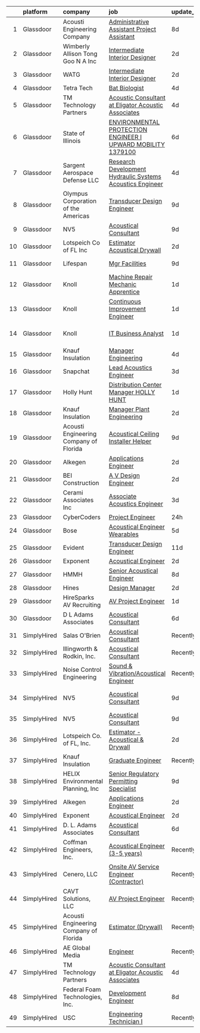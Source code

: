

|    | platform    | company                                | job                                                                                                                                                                                                                                                                                                                                                                                                                                                                                                                                                                                                                                                                                                                                                                                                                                                                                                                                                                                                                                                                                                                                                                                                                                                                                                                                                                     | update_time   | location                   |
|---:|:------------|:---------------------------------------|:------------------------------------------------------------------------------------------------------------------------------------------------------------------------------------------------------------------------------------------------------------------------------------------------------------------------------------------------------------------------------------------------------------------------------------------------------------------------------------------------------------------------------------------------------------------------------------------------------------------------------------------------------------------------------------------------------------------------------------------------------------------------------------------------------------------------------------------------------------------------------------------------------------------------------------------------------------------------------------------------------------------------------------------------------------------------------------------------------------------------------------------------------------------------------------------------------------------------------------------------------------------------------------------------------------------------------------------------------------------------|:--------------|:---------------------------|
|  1 | Glassdoor   | Acousti Engineering Company            | [Administrative Assistant Project Assistant](https://www.glassdoor.com/partner/jobListing.htm?pos=126&ao=1136043&s=58&guid=000001819ecc393fb490a2d79292fd78&src=GD_JOB_AD&t=SR&vt=w&ea=1&cs=1_dd7c5ffc&cb=1656226593408&jobListingId=1007947302663&jrtk=3-0-1g6fcoeb2klso801-1g6fcoebfkbl9800-b95ef5d9c190b852-)                                                                                                                                                                                                                                                                                                                                                                                                                                                                                                                                                                                                                                                                                                                                                                                                                                                                                                                                                                                                                                                        | 8d            | La Vergne, TN              |
|  2 | Glassdoor   | Wimberly Allison Tong   Goo N A   Inc  | [Intermediate Interior Designer](https://www.glassdoor.com/partner/jobListing.htm?pos=113&ao=1136043&s=58&guid=000001819ecc393fb490a2d79292fd78&src=GD_JOB_AD&t=SR&vt=w&cs=1_5407a0ca&cb=1656226593406&jobListingId=1007959991934&jrtk=3-0-1g6fcoeb2klso801-1g6fcoebfkbl9800-21eb7c82cebc54b6-)                                                                                                                                                                                                                                                                                                                                                                                                                                                                                                                                                                                                                                                                                                                                                                                                                                                                                                                                                                                                                                                                         | 2d            | Los Angeles, CA            |
|  3 | Glassdoor   | WATG                                   | [Intermediate Interior Designer](https://www.glassdoor.com/partner/jobListing.htm?pos=120&ao=1136043&s=58&guid=000001819ecc393fb490a2d79292fd78&src=GD_JOB_AD&t=SR&vt=w&cs=1_48543c5a&cb=1656226593407&jobListingId=1007960249275&jrtk=3-0-1g6fcoeb2klso801-1g6fcoebfkbl9800-4d36aab8645c136d-)                                                                                                                                                                                                                                                                                                                                                                                                                                                                                                                                                                                                                                                                                                                                                                                                                                                                                                                                                                                                                                                                         | 2d            | Los Angeles, CA            |
|  4 | Glassdoor   | Tetra Tech                             | [Bat Biologist](https://www.glassdoor.com/partner/jobListing.htm?pos=118&ao=1136043&s=58&guid=000001819ecc393fb490a2d79292fd78&src=GD_JOB_AD&t=SR&vt=w&cs=1_fc7d60fc&cb=1656226593407&jobListingId=1007955679178&jrtk=3-0-1g6fcoeb2klso801-1g6fcoebfkbl9800-8a7603ae3b170c47-)                                                                                                                                                                                                                                                                                                                                                                                                                                                                                                                                                                                                                                                                                                                                                                                                                                                                                                                                                                                                                                                                                          | 4d            | Portland, ME               |
|  5 | Glassdoor   | TM Technology Partners                 | [Acoustic Consultant at Eligator Acoustic Associates](https://www.glassdoor.com/partner/jobListing.htm?pos=117&ao=1136043&s=58&guid=000001819ecc393fb490a2d79292fd78&src=GD_JOB_AD&t=SR&vt=w&cs=1_e13b8df7&cb=1656226593407&jobListingId=1007955823593&jrtk=3-0-1g6fcoeb2klso801-1g6fcoebfkbl9800-c652bbd2d9441aa1-)                                                                                                                                                                                                                                                                                                                                                                                                                                                                                                                                                                                                                                                                                                                                                                                                                                                                                                                                                                                                                                                    | 4d            | Remote                     |
|  6 | Glassdoor   | State of Illinois                      | [ENVIRONMENTAL PROTECTION ENGINEER I  UPWARD MOBILITY  1379100](https://www.glassdoor.com/partner/jobListing.htm?pos=114&ao=1136043&s=58&guid=000001819ecc393fb490a2d79292fd78&src=GD_JOB_AD&t=SR&vt=w&cs=1_0d114b07&cb=1656226593406&jobListingId=1007949497798&jrtk=3-0-1g6fcoeb2klso801-1g6fcoebfkbl9800-78319b1433050c61-)                                                                                                                                                                                                                                                                                                                                                                                                                                                                                                                                                                                                                                                                                                                                                                                                                                                                                                                                                                                                                                          | 6d            | Champaign, IL              |
|  7 | Glassdoor   | Sargent Aerospace   Defense  LLC       | [Research   Development Hydraulic Systems Acoustics Engineer](https://www.glassdoor.com/partner/jobListing.htm?pos=119&ao=1136043&s=58&guid=000001819ecc393fb490a2d79292fd78&src=GD_JOB_AD&t=SR&vt=w&cs=1_1ffcad51&cb=1656226593407&jobListingId=1007955195076&jrtk=3-0-1g6fcoeb2klso801-1g6fcoebfkbl9800-070c474893d5ee7b-)                                                                                                                                                                                                                                                                                                                                                                                                                                                                                                                                                                                                                                                                                                                                                                                                                                                                                                                                                                                                                                            | 4d            | Tucson, AZ                 |
|  8 | Glassdoor   | Olympus Corporation of the Americas    | [Transducer Design Engineer](https://www.glassdoor.com/partner/jobListing.htm?pos=123&ao=1136043&s=58&guid=000001819ecc393fb490a2d79292fd78&src=GD_JOB_AD&t=SR&vt=w&cs=1_f3deeaa8&cb=1656226593408&jobListingId=1007945132001&jrtk=3-0-1g6fcoeb2klso801-1g6fcoebfkbl9800-e47bd51a14f2828f-)                                                                                                                                                                                                                                                                                                                                                                                                                                                                                                                                                                                                                                                                                                                                                                                                                                                                                                                                                                                                                                                                             | 9d            | State College, PA          |
|  9 | Glassdoor   | NV5                                    | [Acoustical Consultant](https://www.glassdoor.com/partner/jobListing.htm?pos=103&ao=1110586&s=58&guid=000001819ecc393fb490a2d79292fd78&src=GD_JOB_AD&t=SR&vt=w&cs=1_dab66657&cb=1656226593405&jobListingId=1007944269241&cpc=217C45A42544DB93&jrtk=3-0-1g6fcoeb2klso801-1g6fcoebfkbl9800-5dd63e0436f659fc--6NYlbfkN0B5ErWgTX1DuGpFjBtn3pzOpOEUZEj9qW8_LUrm9Vw7kb2d5uWKfKRSYXAKobuQtLNFn2C6hSzuaTrdM0fomZyPcPDAC2zY6c2lLBomVN3a0-xXG9rYP4S9vuxcrLWs-xmglFWdAa435W8yB4QJxT6AA4AdLehKPoGwnHqVlKaK1hBxhaOFP9oqMtJvZtvSjzwVVsL8HZTLqY5mDfFWZLvR6vKHmhEBhQeorzd-L87a16FB3bMYJp_eySWJLVoFOu2hx0Au-UBHiBrAuM8NQ_0u1d8pKWBIqA8Mu89fRpUys8kMNllETzSy-050nTyx00fCBZGyH8lXDCNmjBXVJjVr14iRJDG8wUc5LljNKzS2Gb7X5nvWx-OXjRgDr3WynQDTUTfrjMUqsOP6tmg4Ef_-a501fF0rW1o3HowzEjsIksyxezgASAoz0dT_nP0kDOVL41aEg37wmceWXB_f_B1iLkYJlYrTmNX077KTDA4a8HwOVjIQ2vVdZC-BV5LfQzUFjsnmBP-8vUOIUsnPRxOi26e3fE6kLHoMIVD2GNnwnVQ1ICL2aZhSnKZIGv7iR453uHkkdPrCIsl_QKSeD8jo4DbgJpjI99g3P8b3_UJkua6cJzTfTC1G0CtVYWBwLuHJEZ-NNVSOO4tZsDmFzobBTSqcCa96Zltb96sRtvxlQaJyBQXLjt5adzrbgP7i5Q41Fl17bdD-K6lP8m1NNOKgkLuEt36zl1M%3D)                                                                                                                                                                                                                                                                               | 9d            | Phoenix, AZ                |
| 10 | Glassdoor   | Lotspeich Co  of FL  Inc               | [Estimator   Acoustical   Drywall](https://www.glassdoor.com/partner/jobListing.htm?pos=101&ao=1110586&s=58&guid=000001819ecc393fb490a2d79292fd78&src=GD_JOB_AD&t=SR&vt=w&ea=1&cs=1_6932adee&cb=1656226593405&jobListingId=1007959119227&cpc=BFF9BE5BDD8EF644&jrtk=3-0-1g6fcoeb2klso801-1g6fcoebfkbl9800-e95bb87d9e7f54f2--6NYlbfkN0ARd-d_mk3fv7CsTzJI1efZU9fdCZ0pIicvHcE4ak8lb-jynwgqIjCkdq3RfTtl0l47rVvNnkmmBz9kvJYFLqo_hxZZeqUcn0OBAMn6yRpeve73L38rCedrj_3pFDpC2TuPfv4CLN5G7ANEI7EQiNSXCxFIp5Ipp2Xkhbo00RSPorVZshtKOoHZJ2beQVEfsFdhiYgtFoAxQwE-FzM1NUwGDGc2vH3XZctJ51nnfOt67uoODyuX9vsQzHV6186499j-Vg2Zqd_xS6WMxPc4mVQeAC8Luk53ttTC5QlASJs12kVLQ5YgrrqL0wdjyDl-1uPtJL517UGvlo1iLYBKqWEVitWO3wqBPjEni-AcoJEmkEgzELaaURMOUOlmuuIfPB_FMxI7bp8jy0xjp44iWRsFXtfGIGALPi5Dfios6nuhqTacBMxf9649NiTunpu0f1-QUXxZhGN6N1qrnVJ7FzTQh-cmiv6W_AnLS6_Tloikna3-r071lOnxXC9TOOkrEddNmh76mIB4sw%3D%3D)                                                                                                                                                                                                                                                                                                                                                                                                                                                                                 | 2d            | West Palm Beach, FL        |
| 11 | Glassdoor   | Lifespan                               | [Mgr Facilities](https://www.glassdoor.com/partner/jobListing.htm?pos=130&ao=1136043&s=58&guid=000001819ecc393fb490a2d79292fd78&src=GD_JOB_AD&t=SR&vt=w&cs=1_89e4d2c2&cb=1656226593409&jobListingId=1007945347526&jrtk=3-0-1g6fcoeb2klso801-1g6fcoebfkbl9800-8b9404dad8a8cf05-)                                                                                                                                                                                                                                                                                                                                                                                                                                                                                                                                                                                                                                                                                                                                                                                                                                                                                                                                                                                                                                                                                         | 9d            | Providence, RI             |
| 12 | Glassdoor   | Knoll                                  | [Machine Repair Mechanic Apprentice](https://www.glassdoor.com/partner/jobListing.htm?pos=128&ao=1136043&s=58&guid=000001819ecc393fb490a2d79292fd78&src=GD_JOB_AD&t=SR&vt=w&ea=1&cs=1_3856c82c&cb=1656226593408&jobListingId=1007962817850&jrtk=3-0-1g6fcoeb2klso801-1g6fcoebfkbl9800-c093a9397f9821de-)                                                                                                                                                                                                                                                                                                                                                                                                                                                                                                                                                                                                                                                                                                                                                                                                                                                                                                                                                                                                                                                                | 1d            | Muskegon, MI               |
| 13 | Glassdoor   | Knoll                                  | [Continuous Improvement Engineer](https://www.glassdoor.com/partner/jobListing.htm?pos=125&ao=1136043&s=58&guid=000001819ecc393fb490a2d79292fd78&src=GD_JOB_AD&t=SR&vt=w&ea=1&cs=1_726e1d0b&cb=1656226593408&jobListingId=1007962817863&jrtk=3-0-1g6fcoeb2klso801-1g6fcoebfkbl9800-ea2832d7190253bf-)                                                                                                                                                                                                                                                                                                                                                                                                                                                                                                                                                                                                                                                                                                                                                                                                                                                                                                                                                                                                                                                                   | 1d            | East Greenville, PA        |
| 14 | Glassdoor   | Knoll                                  | [IT Business Analyst](https://www.glassdoor.com/partner/jobListing.htm?pos=111&ao=1136043&s=58&guid=000001819ecc393fb490a2d79292fd78&src=GD_JOB_AD&t=SR&vt=w&ea=1&cs=1_09b39c2a&cb=1656226593406&jobListingId=1007962818412&jrtk=3-0-1g6fcoeb2klso801-1g6fcoebfkbl9800-eb9b1079b853cc3c-)                                                                                                                                                                                                                                                                                                                                                                                                                                                                                                                                                                                                                                                                                                                                                                                                                                                                                                                                                                                                                                                                               | 1d            | East Greenville, PA        |
| 15 | Glassdoor   | Knauf Insulation                       | [Manager  Engineering](https://www.glassdoor.com/partner/jobListing.htm?pos=124&ao=1136043&s=58&guid=000001819ecc393fb490a2d79292fd78&src=GD_JOB_AD&t=SR&vt=w&cs=1_88cc4796&cb=1656226593408&jobListingId=1007953446863&jrtk=3-0-1g6fcoeb2klso801-1g6fcoebfkbl9800-32ffc0d5ef39a6f3-)                                                                                                                                                                                                                                                                                                                                                                                                                                                                                                                                                                                                                                                                                                                                                                                                                                                                                                                                                                                                                                                                                   | 4d            | Albion, MI                 |
| 16 | Glassdoor   | Snapchat                               | [Lead Acoustics Engineer](https://www.glassdoor.com/partner/jobListing.htm?pos=112&ao=1136043&s=58&guid=000001819ecc393fb490a2d79292fd78&src=GD_JOB_AD&t=SR&vt=w&cs=1_b943d533&cb=1656226593406&jobListingId=1007957279410&jrtk=3-0-1g6fcoeb2klso801-1g6fcoebfkbl9800-8f3ff66cb8bc0258-)                                                                                                                                                                                                                                                                                                                                                                                                                                                                                                                                                                                                                                                                                                                                                                                                                                                                                                                                                                                                                                                                                | 3d            | Los Angeles, CA            |
| 17 | Glassdoor   | Holly Hunt                             | [Distribution Center Manager   HOLLY HUNT](https://www.glassdoor.com/partner/jobListing.htm?pos=129&ao=1136043&s=58&guid=000001819ecc393fb490a2d79292fd78&src=GD_JOB_AD&t=SR&vt=w&ea=1&cs=1_7a391c92&cb=1656226593409&jobListingId=1007962818415&jrtk=3-0-1g6fcoeb2klso801-1g6fcoebfkbl9800-0e16aaabdc1c5147-)                                                                                                                                                                                                                                                                                                                                                                                                                                                                                                                                                                                                                                                                                                                                                                                                                                                                                                                                                                                                                                                          | 1d            | McCook, IL                 |
| 18 | Glassdoor   | Knauf Insulation                       | [Manager  Plant Engineering](https://www.glassdoor.com/partner/jobListing.htm?pos=109&ao=1136043&s=58&guid=000001819ecc393fb490a2d79292fd78&src=GD_JOB_AD&t=SR&vt=w&cs=1_64d48dcf&cb=1656226593406&jobListingId=1007960268511&jrtk=3-0-1g6fcoeb2klso801-1g6fcoebfkbl9800-67dffc903f5e91bc-)                                                                                                                                                                                                                                                                                                                                                                                                                                                                                                                                                                                                                                                                                                                                                                                                                                                                                                                                                                                                                                                                             | 2d            | Shelbyville, IN            |
| 19 | Glassdoor   | Acousti Engineering Company of Florida | [Acoustical Ceiling Installer Helper](https://www.glassdoor.com/partner/jobListing.htm?pos=115&ao=1136043&s=58&guid=000001819ecc393fb490a2d79292fd78&src=GD_JOB_AD&t=SR&vt=w&ea=1&cs=1_b44310f5&cb=1656226593407&jobListingId=1007944723181&jrtk=3-0-1g6fcoeb2klso801-1g6fcoebfkbl9800-6c0dcea35b021549-)                                                                                                                                                                                                                                                                                                                                                                                                                                                                                                                                                                                                                                                                                                                                                                                                                                                                                                                                                                                                                                                               | 9d            | Garner, NC                 |
| 20 | Glassdoor   | Alkegen                                | [Applications Engineer](https://www.glassdoor.com/partner/jobListing.htm?pos=102&ao=1110586&s=58&guid=000001819ecc393fb490a2d79292fd78&src=GD_JOB_AD&t=SR&vt=w&ea=1&cs=1_d99bdf80&cb=1656226593405&jobListingId=1007960039145&cpc=9BAD89CD83072753&jrtk=3-0-1g6fcoeb2klso801-1g6fcoebfkbl9800-ba0c046a2eaeb05e--6NYlbfkN0B3BvtTcPnMq-4KLNXQbkQGDUByaoZK34BI_ncm4DXY2HzIMS1ItVnTp7rtsKxKMAYyYQTHJpmgab2bpSljwURjcsxVUxxN5TgoOLsUL5Xq_GNFbd5YXXxQefxRkJMSNVUH2Ybhuk7JcBCEez1gMxi9tv1_9pcbU0kexrBnOShq-M023FcGh2vI0Kz4Fo95iH_K7b2Hc4clBGzj5lm8GjcNoVM4qs5cg8dQzpben1G9ELBCBRwlMKrizB9ZSQzsy2Jx4G1_Vz-3U1ueEbNiktGSjwKmwoD90vcu58Zz_KXFGO8AUO17l-xAs8NmPmjAoBEBjdzF_51MamDWiWmps1JglrQwHDtgeR3UAoQ-avCePXVt-PebdYPRkFWXvUa4Iq8REqRDl6Mli6OBwJdf1cHl4ohbxpkFWSEg_y6QY3HPCKBN5VBIg_XePfkrrXM1oU58qeBUYPHZsUDADOyucAvD5Dq4F-ycEykzmhQ120PrBbWOosTEpBTdJktZAH-_iiDs6vEv8D3xJg%3D%3D)                                                                                                                                                                                                                                                                                                                                                                                                                                                                                            | 2d            | Howell, MI                 |
| 21 | Glassdoor   | BEI Construction                       | [A V Design Engineer](https://www.glassdoor.com/partner/jobListing.htm?pos=116&ao=1136043&s=58&guid=000001819ecc393fb490a2d79292fd78&src=GD_JOB_AD&t=SR&vt=w&ea=1&cs=1_6d5dfcc6&cb=1656226593407&jobListingId=1007960597264&jrtk=3-0-1g6fcoeb2klso801-1g6fcoebfkbl9800-4d40c51c0467ae16-)                                                                                                                                                                                                                                                                                                                                                                                                                                                                                                                                                                                                                                                                                                                                                                                                                                                                                                                                                                                                                                                                               | 2d            | San Leandro, CA            |
| 22 | Glassdoor   | Cerami   Associates Inc                | [Associate  Acoustics Engineer](https://www.glassdoor.com/partner/jobListing.htm?pos=127&ao=1136043&s=58&guid=000001819ecc393fb490a2d79292fd78&src=GD_JOB_AD&t=SR&vt=w&ea=1&cs=1_2ec08542&cb=1656226593408&jobListingId=1007957013624&jrtk=3-0-1g6fcoeb2klso801-1g6fcoebfkbl9800-d38de64c525973b1-)                                                                                                                                                                                                                                                                                                                                                                                                                                                                                                                                                                                                                                                                                                                                                                                                                                                                                                                                                                                                                                                                     | 3d            | New York, NY               |
| 23 | Glassdoor   | CyberCoders                            | [Project Engineer](https://www.glassdoor.com/partner/jobListing.htm?pos=106&ao=1110586&s=58&guid=000001819ecc393fb490a2d79292fd78&src=GD_JOB_AD&t=SR&vt=w&ea=1&cs=1_6af877f9&cb=1656226593406&jobListingId=1007963159043&cpc=654405A9B1E0A9F5&jrtk=3-0-1g6fcoeb2klso801-1g6fcoebfkbl9800-d6cba223f99f3773--6NYlbfkN0CpFJQzrgRR8WqXWK1qKKEqALWJw739KlKqr2H-MSI4eoBlI4EFrmor2FYZMP3muM25-XMOHvh1y1NdM5bP75kqatHuBrnoGnFFayl23lwVeZLHc11X6DV6_Y0f-pPvQsnT3udXG9uNj1SaqOYyKk1pc0E904kSc9WZSMv3SLR7MPMF0f25kvTYYyuqEYQOPJGCh-3C5V6hEnfWPCUbhdjGyqQ4nITEMvx_Mhejm9YAldN1dKxAELioPfwabhBFUxoIv2WvChGA4hJotehSvcFEYgt_CGXsraRd8RBlzecSVQwhx7GPNUjC2CJY3Dqzmlf5eykpwSQKffDLAGiYd_KV0Qrod5NZcCc-ioqVmQqxH-zeGd7vijXsDQMtMu906F2S3SAVo-mrB_SpQLFLJ8rcBKxg27SuZxhk1Xj5xl-XppJCVqTsNMLWSvb7RIa7viB5BZWz4o7dlU_LFX9h0mwHCyN7miWVdPRIub4S4TyBA47pKXe8eFbGh9VvHq-DsMQrGVCmm5V6F5tYAqvMMx6eB1Ii3XOdLLPJ84dyEFW3BPY3eXGkBvGzTHRYpmeln2E-L2Lr1KivWNUR6QPn7hWYYFwmJrP8CYkBDpsG5krELXY8SVfYZhxuHJ2o1g8GPBZuysUd437VVxZLLwvDMqjy8nMaNHBmhUJgA4AiqSj3yqhrXC0J8f-JccCaxiSzbskB0WHPKHheqMypgS0no4Zk-1LwCiHFZeDXiyvnUmZZ673XfGd2AS6bs-Fw0F4eMiIixi-9HCN-_sZHrN4IEYghXZ-fjpKQOCwqsJJNKxLDxgmLVRB4TLWDH819FBq7u-UK2m3eow--4GHc2MM9cZxsOWbcCvh54bICK5ZU4Te6CXK2wqmmXWT8U9WT6nZMHuLcOVPzz9kSF6bQ7X61AEwGcbE07MM9WnbMaOlFApliV8PNW5XZAz-BCajYD-desEucHeuubhUCk-P_hut_QvhAmSvDm3U_YZXZ2nX6TkUujA%3D%3D) | 24h           | Eugene, OR                 |
| 24 | Glassdoor   | Bose                                   | [Acoustical Engineer   Wearables](https://www.glassdoor.com/partner/jobListing.htm?pos=108&ao=1136043&s=58&guid=000001819ecc393fb490a2d79292fd78&src=GD_JOB_AD&t=SR&vt=w&cs=1_ad5e0b8f&cb=1656226593406&jobListingId=1007952082596&jrtk=3-0-1g6fcoeb2klso801-1g6fcoebfkbl9800-c8985d2e91d53a23-)                                                                                                                                                                                                                                                                                                                                                                                                                                                                                                                                                                                                                                                                                                                                                                                                                                                                                                                                                                                                                                                                        | 5d            | Framingham, MA             |
| 25 | Glassdoor   | Evident                                | [Transducer Design Engineer](https://www.glassdoor.com/partner/jobListing.htm?pos=122&ao=1136043&s=58&guid=000001819ecc393fb490a2d79292fd78&src=GD_JOB_AD&t=SR&vt=w&cs=1_845e8cf0&cb=1656226593408&jobListingId=1007940104412&jrtk=3-0-1g6fcoeb2klso801-1g6fcoebfkbl9800-35da7fa5e486437a-)                                                                                                                                                                                                                                                                                                                                                                                                                                                                                                                                                                                                                                                                                                                                                                                                                                                                                                                                                                                                                                                                             | 11d           | State College, PA          |
| 26 | Glassdoor   | Exponent                               | [Acoustical Engineer](https://www.glassdoor.com/partner/jobListing.htm?pos=107&ao=1136043&s=58&guid=000001819ecc393fb490a2d79292fd78&src=GD_JOB_AD&t=SR&vt=w&cs=1_700f326d&cb=1656226593405&jobListingId=1007959333021&jrtk=3-0-1g6fcoeb2klso801-1g6fcoebfkbl9800-79f8fbb655aa20ad-)                                                                                                                                                                                                                                                                                                                                                                                                                                                                                                                                                                                                                                                                                                                                                                                                                                                                                                                                                                                                                                                                                    | 2d            | Denver, CO                 |
| 27 | Glassdoor   | HMMH                                   | [Senior Acoustical Engineer](https://www.glassdoor.com/partner/jobListing.htm?pos=121&ao=1136043&s=58&guid=000001819ecc393fb490a2d79292fd78&src=GD_JOB_AD&t=SR&vt=w&ea=1&cs=1_a8b8f61d&cb=1656226593407&jobListingId=1007947614045&jrtk=3-0-1g6fcoeb2klso801-1g6fcoebfkbl9800-ef45211b434df602-)                                                                                                                                                                                                                                                                                                                                                                                                                                                                                                                                                                                                                                                                                                                                                                                                                                                                                                                                                                                                                                                                        | 8d            | Remote                     |
| 28 | Glassdoor   | Hines                                  | [Design Manager](https://www.glassdoor.com/partner/jobListing.htm?pos=105&ao=1110586&s=58&guid=000001819ecc393fb490a2d79292fd78&src=GD_JOB_AD&t=SR&vt=w&cs=1_eea02522&cb=1656226593405&jobListingId=1007959332427&cpc=2CAED5C921A5F994&jrtk=3-0-1g6fcoeb2klso801-1g6fcoebfkbl9800-869270b54972aae9--6NYlbfkN0BWVtuHEz6AyLENZZH3gEjPS7Gwob6ZhKSPXajVqwrpD3OBljrUokon_Y6eCt-wPOC7fViAd6DQZQEaDDC7tz9abYqW2YvWySkwxgQdaMMOMcofvxR0ohPIJr4InBlAGODkkdKBg4s1E-kmWDsSj2p2o6PEv3wPlWeZ37CO6oRSmm6ZI2lGdbEdIHHB16oSQXDHt6yuhzdppV5XBd_ngcJFb0CUxJ3jY5rxmckbhXzuvE4UjGatIACPezfiN-9h6a9gQU6jjOQXAZNWsjbJsOWMuh6chrfuahggcJhLKyFm6frAiljVECQ4vmOTCiYb3mJ8g_c8FdmdS-NSuP4ic8ROiiGqekmTylGxLENZQedRKdmq17IW6nWmSsntOHhCyx87l24BTed9OzXe-w7TZaM1V9dsCz82i9L6PvOlSLrILpm5nit9p8ZaCOaZ1Ze802sbeilTv6fyKgNI-nOAQwck9hEZ8tZOWqWDC9hs6nU5G9eOymIOlOg_71Gct6DoBTTDoZ50yxY7b0360y4ZuYNx)                                                                                                                                                                                                                                                                                                                                                                                                                                                                                                    | 2d            | Houston, TX                |
| 29 | Glassdoor   | HireSparks AV Recruiting               | [AV Project Engineer](https://www.glassdoor.com/partner/jobListing.htm?pos=104&ao=1110586&s=58&guid=000001819ecc393fb490a2d79292fd78&src=GD_JOB_AD&t=SR&vt=w&ea=1&cs=1_5b1c363c&cb=1656226593405&jobListingId=1007962266768&cpc=39A4E8CE329AB187&jrtk=3-0-1g6fcoeb2klso801-1g6fcoebfkbl9800-c38b330c7379b01f--6NYlbfkN0CgISsLKYw0qJRFWluNVVgIYeD3xM8qesrjCvAKwjwwKRSQqxAUlElEhVVO1a0J4UlGxD8Cnwr2Y0SPI3mAV-t2GixByh379QQN0b9jQqSVd6i46kvUA2piEypn_JCVuREjNt2IQq3xk3FQQG_WCXFkd8URDUl8a_LtBk8daWpbehkhKVWtFqtadutjoilGl7kEVU8DgUaNRs1I381QLFt2qeR815oei_uuWvL77GpLzX7R6TUN2ibCHrAT4qutscYfW9gcK5fMDJtAO-ImhYM86pfzqdPqwHN2tcqtDZo2FGT1WLSspTQw1MFrsefEfRLEWPLsRKeSWH_uWElSYN2dvxkYivu1SBOViagCdLSv2FdOmjgQhOk4WHA6D4ehDVmzZ9fdaOLQHMzD7aHLA0-GOAp6noNfDe1pBCSsfdiGkWi0Jf-a7aRSPn8LVx3GrFt3xu5N9d2a3hn_5H5-f-IMY-CnRcTWlquviYJCltkTOYwFvRV9m8FTZ86xqS-4IAA86EcZJVzgy0E110sZt_EK)                                                                                                                                                                                                                                                                                                                                                                                                                                                                                          | 1d            | Dallas, TX                 |
| 30 | Glassdoor   | D  L  Adams Associates                 | [Acoustical Consultant](https://www.glassdoor.com/partner/jobListing.htm?pos=110&ao=1136043&s=58&guid=000001819ecc393fb490a2d79292fd78&src=GD_JOB_AD&t=SR&vt=w&cs=1_e1e27ea0&cb=1656226593406&jobListingId=1007950644579&jrtk=3-0-1g6fcoeb2klso801-1g6fcoebfkbl9800-4a09dd97bd898b36-)                                                                                                                                                                                                                                                                                                                                                                                                                                                                                                                                                                                                                                                                                                                                                                                                                                                                                                                                                                                                                                                                                  | 6d            | Remote                     |
| 31 | SimplyHired | Salas O'Brien                          | [Acoustical Consultant](https://www.simplyhired.com/job/HJap5E64ChR156dO8YdP82UWVdhxYzFtPynPJFX9R8XUb5Oek_llMA?q=acoustical+engineering)                                                                                                                                                                                                                                                                                                                                                                                                                                                                                                                                                                                                                                                                                                                                                                                                                                                                                                                                                                                                                                                                                                                                                                                                                                | Recently      | United States              |
| 32 | SimplyHired | Illingworth & Rodkin, Inc.             | [Acoustical Consultant](https://www.simplyhired.com/job/xMgnFSUoqeoDSjvDGPUEYK5N7dV5nqKL_Ki-WPSXKVp8bbMmngnVTQ?q=acoustical+engineering)                                                                                                                                                                                                                                                                                                                                                                                                                                                                                                                                                                                                                                                                                                                                                                                                                                                                                                                                                                                                                                                                                                                                                                                                                                | Recently      | Cotati, CA                 |
| 33 | SimplyHired | Noise Control Engineering              | [Sound & Vibration/Acoustical Engineer](https://www.simplyhired.com/job/CDceFb5v_j1NCLBATcrmv4bMydXPH2pI1EIle-yEFeglI5YMjWrWuA?q=acoustical+engineering)                                                                                                                                                                                                                                                                                                                                                                                                                                                                                                                                                                                                                                                                                                                                                                                                                                                                                                                                                                                                                                                                                                                                                                                                                | Recently      | Billerica, MA              |
| 34 | SimplyHired | NV5                                    | [Acoustical Consultant](https://www.simplyhired.com/job/gU9pPIZyc-qoIZtc5Bb7t62Y4sGn2iEzDFOdzUwpA-5mzAeezjDwVw?q=acoustical+engineering)                                                                                                                                                                                                                                                                                                                                                                                                                                                                                                                                                                                                                                                                                                                                                                                                                                                                                                                                                                                                                                                                                                                                                                                                                                | 9d            | Las Vegas, NV +2 locations |
| 35 | SimplyHired | NV5                                    | [Acoustical Consultant](https://www.simplyhired.com/job/gU9pPIZyc-qoIZtc5Bb7t62Y4sGn2iEzDFOdzUwpA-5mzAeezjDwVw?q=acoustical+engineering)                                                                                                                                                                                                                                                                                                                                                                                                                                                                                                                                                                                                                                                                                                                                                                                                                                                                                                                                                                                                                                                                                                                                                                                                                                | 9d            | Las Vegas, NV              |
| 36 | SimplyHired | Lotspeich Co. of FL, Inc.              | [Estimator - Acoustical & Drywall](https://www.simplyhired.com/job/xGGVaTTelByRUZNDcdARG-Wf0QgBsWV6Gf74SlmZx1odPHILFMUk6A?q=acoustical+engineering)                                                                                                                                                                                                                                                                                                                                                                                                                                                                                                                                                                                                                                                                                                                                                                                                                                                                                                                                                                                                                                                                                                                                                                                                                     | 2d            | West Palm Beach, FL        |
| 37 | SimplyHired | Knauf Insulation                       | [Graduate Engineer](https://www.simplyhired.com/job/CvcQy5kachyOSK_nQzvhqjFsZpmJTpGc173pAA2APu0kcn24lDmFdA?q=acoustical+engineering)                                                                                                                                                                                                                                                                                                                                                                                                                                                                                                                                                                                                                                                                                                                                                                                                                                                                                                                                                                                                                                                                                                                                                                                                                                    | Recently      | Shasta Lake, CA            |
| 38 | SimplyHired | HELIX Environmental Planning, Inc      | [Senior Regulatory Permitting Specialist](https://www.simplyhired.com/job/NIuDTaIZw0nNBiu7bWE2Ej33VdoqC7_vNjK4oLaoPbxzOITTkgTk9g?q=acoustical+engineering)                                                                                                                                                                                                                                                                                                                                                                                                                                                                                                                                                                                                                                                                                                                                                                                                                                                                                                                                                                                                                                                                                                                                                                                                              | 9d            | Sacramento, CA             |
| 39 | SimplyHired | Alkegen                                | [Applications Engineer](https://www.simplyhired.com/job/DOMsBRSGS7YDleYuhrbdCSlrsOZMgtwxgRnm7PAZTRBJcy6hPxgUmw?q=acoustical+engineering)                                                                                                                                                                                                                                                                                                                                                                                                                                                                                                                                                                                                                                                                                                                                                                                                                                                                                                                                                                                                                                                                                                                                                                                                                                | 2d            | Howell, MI                 |
| 40 | SimplyHired | Exponent                               | [Acoustical Engineer](https://www.simplyhired.com/job/nMy82zE1F-azJoMBlwlsWpvjOaLhPcZvJxPU7KQIycRYMIdhZk4m3w?q=acoustical+engineering)                                                                                                                                                                                                                                                                                                                                                                                                                                                                                                                                                                                                                                                                                                                                                                                                                                                                                                                                                                                                                                                                                                                                                                                                                                  | 2d            | Denver, CO                 |
| 41 | SimplyHired | D. L. Adams Associates                 | [Acoustical Consultant](https://www.simplyhired.com/job/man6NJQh2hzEQJH4Hh8PCVpo9cZUcHTWNWuhzjcd1zz1GAQl6PoT8Q?q=acoustical+engineering)                                                                                                                                                                                                                                                                                                                                                                                                                                                                                                                                                                                                                                                                                                                                                                                                                                                                                                                                                                                                                                                                                                                                                                                                                                | 6d            | Remote                     |
| 42 | SimplyHired | Coffman Engineers, Inc.                | [Acoustical Engineer (3-5 years)](https://www.simplyhired.com/job/Lkd9WsHPv2uhyOAJ4yCeytcCyuV3yo14T-gl9Eto0lRJZso8IvD-bg?q=acoustical+engineering)                                                                                                                                                                                                                                                                                                                                                                                                                                                                                                                                                                                                                                                                                                                                                                                                                                                                                                                                                                                                                                                                                                                                                                                                                      | Recently      | San Diego, CA              |
| 43 | SimplyHired | Cenero, LLC                            | [Onsite AV Service Engineer (Contractor)](https://www.simplyhired.com/job/L0txaO-AVpfQvKzg26TFCH3ySWb9G2VjuQzQTZZ1uUADXwo0HACskw?q=acoustical+engineering)                                                                                                                                                                                                                                                                                                                                                                                                                                                                                                                                                                                                                                                                                                                                                                                                                                                                                                                                                                                                                                                                                                                                                                                                              | Recently      | San Francisco, CA          |
| 44 | SimplyHired | CAVT Solutions, LLC                    | [AV Project Engineer](https://www.simplyhired.com/job/QyWO_lH0zp6hiPORvJqW7dv6dQq72igDnDnDg_0tKpIYvAC65Ytwmg?q=acoustical+engineering)                                                                                                                                                                                                                                                                                                                                                                                                                                                                                                                                                                                                                                                                                                                                                                                                                                                                                                                                                                                                                                                                                                                                                                                                                                  | Recently      | North Andover, MA          |
| 45 | SimplyHired | Acousti Engineering Company of Florida | [Estimator (Drywall)](https://www.simplyhired.com/job/1T8j4Rv4eAm0XN3cqBOwvQL0oOSRwXySD_y8Hf8VdT9aoQKBBU6NPw?q=acoustical+engineering)                                                                                                                                                                                                                                                                                                                                                                                                                                                                                                                                                                                                                                                                                                                                                                                                                                                                                                                                                                                                                                                                                                                                                                                                                                  | Recently      | Raleigh, NC +1 location    |
| 46 | SimplyHired | AE Global Media                        | [Engineer](https://www.simplyhired.com/job/uXTiuZaUOUC3A-Cm9xz-zwkZX0-usz6k-wJkIJ5RQEmDdrYZ2FPq-A?q=acoustical+engineering)                                                                                                                                                                                                                                                                                                                                                                                                                                                                                                                                                                                                                                                                                                                                                                                                                                                                                                                                                                                                                                                                                                                                                                                                                                             | Recently      | Charlotte, NC              |
| 47 | SimplyHired | TM Technology Partners                 | [Acoustic Consultant at Eligator Acoustic Associates](https://www.simplyhired.com/job/pNPdGh3VJnKYPG__7IUhyDpHLJVKPDoMw609mIPQ3UxM5gkbMwRNsw?q=acoustical+engineering)                                                                                                                                                                                                                                                                                                                                                                                                                                                                                                                                                                                                                                                                                                                                                                                                                                                                                                                                                                                                                                                                                                                                                                                                  | 4d            | Remote                     |
| 48 | SimplyHired | Federal Foam Technologies, Inc.        | [Development Engineer](https://www.simplyhired.com/job/E_PaYjm5rhvpc1BJZX9hVszgBQTUPCatd-jd11HCNjFRTFmc-2VA9Q?q=acoustical+engineering)                                                                                                                                                                                                                                                                                                                                                                                                                                                                                                                                                                                                                                                                                                                                                                                                                                                                                                                                                                                                                                                                                                                                                                                                                                 | 8d            | New Richmond, WI           |
| 49 | SimplyHired | USC                                    | [Engineering Technician I](https://www.simplyhired.com/job/gSTt1ggyDfo2S-sqVQWU1T9ep0H3pfBbToxz03sueH5Hi2gGs9-ZdQ?q=acoustical+engineering)                                                                                                                                                                                                                                                                                                                                                                                                                                                                                                                                                                                                                                                                                                                                                                                                                                                                                                                                                                                                                                                                                                                                                                                                                             | Recently      | Los Angeles, CA            |